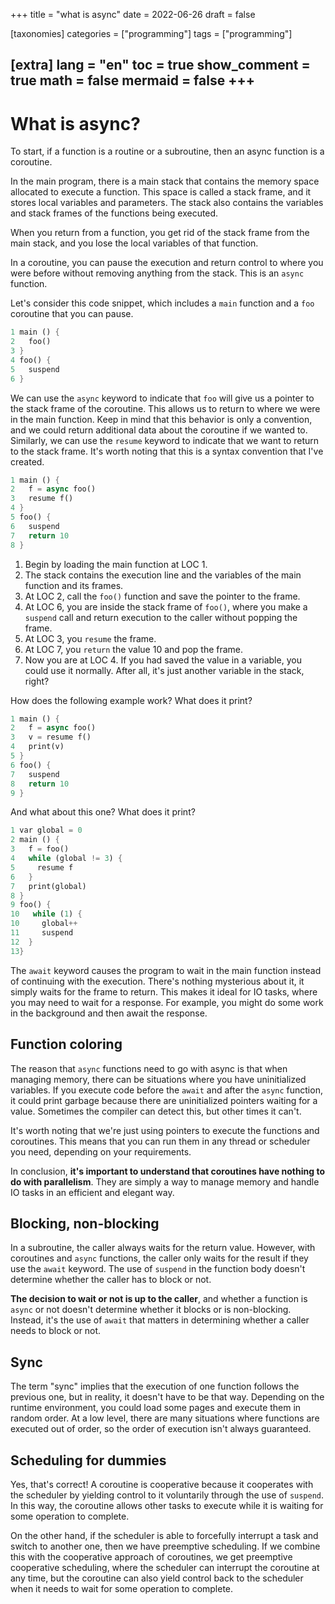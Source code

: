
+++
title = "what is async"
date = 2022-06-26
draft = false

[taxonomies]
categories = ["programming"]
tags = ["programming"]

[extra]
lang = "en"
toc = true
show_comment = true
math = false
mermaid = false
+++
---

# What is async?

To start, if a function is a routine or a subroutine, then an async function is a coroutine.

In the main program, there is a main stack that contains the memory space allocated to execute a function. This space is called a stack frame, and it stores local variables and parameters. The stack also contains the variables and stack frames of the functions being executed.

When you return from a function, you get rid of the stack frame from the main stack, and you lose the local variables of that function.

In a coroutine, you can pause the execution and return control to where you were before without removing anything from the stack. This is an `async` function.

Let's consider this code snippet, which includes a `main` function and a `foo` coroutine that you can pause.


```rust
1 main () {
2   foo()
3 }
4 foo() {
5   suspend 
6 }
```

We can use the `async` keyword to indicate that `foo` will give us a pointer to the stack frame of the coroutine. This allows us to return to where we were in the main function. Keep in mind that this behavior is only a convention, and we could return additional data about the coroutine if we wanted to. Similarly, we can use the `resume` keyword to indicate that we want to return to the stack frame. It's worth noting that this is a syntax convention that I've created.

```rust
1 main () {
2   f = async foo()
3   resume f()
4 }
5 foo() {
6   suspend 
7   return 10
8 }
```

1. Begin by loading the main function at LOC 1.
2. The stack contains the execution line and the variables of the main function and its frames.
3. At LOC 2, call the `foo()` function and save the pointer to the frame.
4. At LOC 6, you are inside the stack frame of `foo()`, where you make a `suspend` call and return execution to the caller without popping the frame.
5. At LOC 3, you `resume` the frame.
6. At LOC 7, you `return` the value 10 and pop the frame.
7. Now you are at LOC 4. If you had saved the value in a variable, you could use it normally. After all, it's just another variable in the stack, right?

How does the following example work? What does it print?

```rust
1 main () {
2   f = async foo()
3   v = resume f()
4   print(v)
5 }
6 foo() {
7   suspend 
8   return 10
9 }
```

And what about this one? What does it print?

```rust
1 var global = 0
2 main () {
3   f = foo()
4   while (global != 3) {
5     resume f
6   }
7   print(global)
8 }
9 foo() {
10   while (1) {
10     global++
11     suspend
12  }
13}
```

The `await` keyword causes the program to wait in the main function instead of continuing with the execution. There's nothing mysterious about it, it simply waits for the frame to return. This makes it ideal for IO tasks, where you may need to wait for a response. For example, you might do some work in the background and then await the response.

## Function coloring

The reason that `async` functions need to go with async is that when managing memory, there can be situations where you have uninitialized variables. If you execute code before the `await` and after the `async` function, it could print garbage because there are uninitialized pointers waiting for a value. Sometimes the compiler can detect this, but other times it can't.

It's worth noting that we're just using pointers to execute the functions and coroutines. This means that you can run them in any thread or scheduler you need, depending on your requirements.

In conclusion, **it's important to understand that coroutines have nothing to do with parallelism**. They are simply a way to manage memory and handle IO tasks in an efficient and elegant way.

## Blocking, non-blocking

In a subroutine, the caller always waits for the return value. However, with coroutines and `async` functions, the caller only waits for the result if they use the `await` keyword. The use of `suspend` in the function body doesn't determine whether the caller has to block or not.

**The decision to wait or not is up to the caller**, and whether a function is `async` or not doesn't determine whether it blocks or is non-blocking. Instead, it's the use of `await` that matters in determining whether a caller needs to block or not.

## Sync

The term "sync" implies that the execution of one function follows the previous one, but in reality, it doesn't have to be that way. Depending on the runtime environment, you could load some pages and execute them in random order. At a low level, there are many situations where functions are executed out of order, so the order of execution isn't always guaranteed.

## Scheduling for dummies

Yes, that's correct! A coroutine is cooperative because it cooperates with the scheduler by yielding control to it voluntarily through the use of `suspend`. In this way, the coroutine allows other tasks to execute while it is waiting for some operation to complete.

On the other hand, if the scheduler is able to forcefully interrupt a task and switch to another one, then we have preemptive scheduling. If we combine this with the cooperative approach of coroutines, we get preemptive cooperative scheduling, where the scheduler can interrupt the coroutine at any time, but the coroutine can also yield control back to the scheduler when it needs to wait for some operation to complete.
